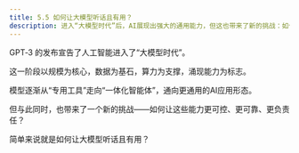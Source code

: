 ```yaml
---
title: 5.5 如何让大模型听话且有用？
description: 进入“大模型时代”后，AI展现出强大的通用能力，但这也带来了新的挑战：如何确保这些庞大而复杂的模型是可控、可靠且负责任的？
---
```


GPT‑3 的发布宣告了人工智能进入了“大模型时代”。

这一阶段以规模为核心，数据为基石，算力为支撑，涌现能力为标志。

模型逐渐从“专用工具”走向“一体化智能体”，通向更通用的AI应用形态。

但与此同时，也带来了一个新的挑战——如何让这些能力更可控、更可靠、更负责任？

简单来说就是如何让大模型听话且有用？